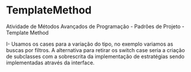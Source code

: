 # TemplateMethod
Atividade de Métodos Avançados de Programação - Padrões de Projeto - Template Method

I- Usamos os cases para a variação do tipo, no exemplo variamos as buscas por filtros.
   A alternativa para retirar os switch case seria a criação de subclasses com a sobrescrita da implementação de estratégias
   sendo implementadas através da interface.
